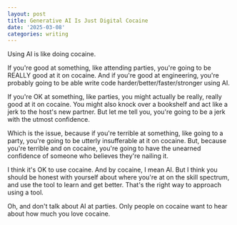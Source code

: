 ```yaml
---
layout: post
title: Generative AI Is Just Digital Cocaine
date: '2025-03-08'
categories: writing
---
```


Using AI is like doing cocaine.

If you're good at something, like attending parties, you're going to be REALLY good at it on cocaine. And if you're good at engineering, you're probably going to be able write code harder/better/faster/stronger using AI.

If you're OK at something, like parties, you might actually be really, really good at it on cocaine. You might also knock over a bookshelf and act like a jerk to the host's new partner. But let me tell you, you're going to be a jerk with the utmost confidence.

Which is the issue, because if you're terrible at something, like going to a party, you're going to be utterly insufferable at it on cocaine. But, because you're terrible and on cocaine, you're going to have the unearned confidence of someone who believes they're nailing it. 

I think it's OK to use cocaine. And by cocaine, I mean AI. But I think you should be honest with yourself about where you're at on the skill spectrum, and use the tool to learn and get better. That's the right way to approach using a tool.

Oh, and don't talk about AI at parties. Only people on cocaine want to hear about how much you love cocaine.